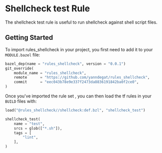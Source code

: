 # Shellcheck test Rule

The shellcheck test rule is useful to run shellcheck against shell script files.

## Getting Started

To import rules_shellcheck in your project, you first need to add it to your `MODULE.bazel` file:

```python
bazel_dep(name = "rules_shellcheck", version = "0.0.1")
git_override(
    module_name = "rules_shellcheck",
    remote      = "https://github.com/yanndegat/rules_shellcheck",
    commit      = "eec043b78e9e337f2473da8836191842ba0f2ce0",
)
```

Once you've imported the rule set , you can then load the tf rules in your `BUILD` files with:

```python
load("@rules_shellcheck//shellcheck:def.bzl", "shellcheck_test")

shellcheck_test(
    name = "test",
    srcs = glob(["*.sh"]),
    tags = [
        "lint",
    ],
)
```

